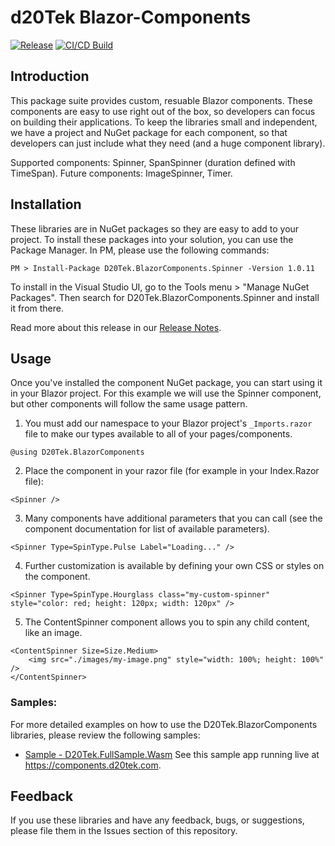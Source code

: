# d20Tek Blazor-Components
[![Release](https://github.com/d20Tek/blazor-components/actions/workflows/release.yml/badge.svg)](https://github.com/d20Tek/blazor-components/actions/workflows/release.yml)
[![CI/CD Build](https://github.com/d20Tek/blazor-components/actions/workflows/blazor-components-ci.yml/badge.svg)](https://github.com/d20Tek/blazor-components/actions/workflows/blazor-components-ci.yml)

## Introduction
This package suite provides custom, resuable Blazor components. These components are easy to use right out of the box, so developers can focus on building their applications. To keep the libraries small and independent, we have a project and NuGet package for each component, so that developers can just include what they need (and a huge component library).

Supported components: Spinner, SpanSpinner (duration defined with TimeSpan).
Future components: ImageSpinner, Timer.

## Installation
These libraries are in NuGet packages so they are easy to add to your project. To install these packages into your solution, you can use the Package Manager. In PM, please use the following commands:
```  
PM > Install-Package D20Tek.BlazorComponents.Spinner -Version 1.0.11
``` 

To install in the Visual Studio UI, go to the Tools menu > "Manage NuGet Packages". Then search for D20Tek.BlazorComponents.Spinner and install it from there.

Read more about this release in our [Release Notes](ReleaseNotes.md).

## Usage
Once you've installed the component NuGet package, you can start using it in your Blazor project. For this example we will use the Spinner component, but other components will follow the same usage pattern.

1. You must add our namespace to your Blazor project's ```_Imports.razor``` file to make our types available to all of your pages/components.
```
@using D20Tek.BlazorComponents
```
2. Place the component in your razor file (for example in your Index.Razor file):
```
<Spinner />
```
3. Many components have additional parameters that you can call (see the component documentation for list of available parameters).
```
<Spinner Type=SpinType.Pulse Label="Loading..." />
```
4. Further customization is available by defining your own CSS or styles on the component.
```
<Spinner Type=SpinType.Hourglass class="my-custom-spinner" style="color: red; height: 120px; width: 120px" />
```
5. The ContentSpinner component allows you to spin any child content, like an image.
```
<ContentSpinner Size=Size.Medium>
    <img src="./images/my-image.png" style="width: 100%; height: 100%" />
</ContentSpinner>
```

### Samples:
For more detailed examples on how to use the D20Tek.BlazorComponents libraries, please review the following samples:

* [Sample - D20Tek.FullSample.Wasm](samples/D20Tek.FullSample.Wasm)
See this sample app running live at https://components.d20tek.com.

## Feedback
If you use these libraries and have any feedback, bugs, or suggestions, please file them in the Issues section of this repository.
